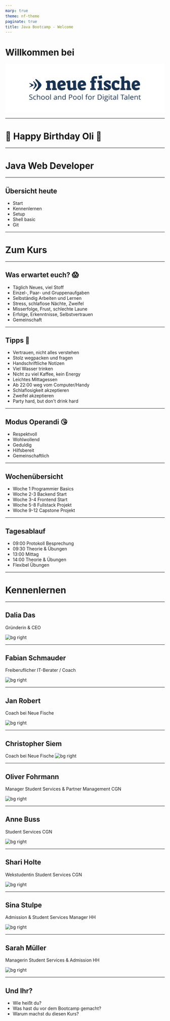 ```yaml
---
marp: true
theme: nf-theme
paginate: true
title: Java Bootcamp - Welcome
---
```


# Willkommen bei

![](img/nf-logo.png)

---

# 🎉 Happy Birthday Oli 🎉

---

# Java Web Developer

---

## Übersicht heute

-   Start
-   Kennenlernen
-   Setup
-   Shell basic
-   Git

---

# Zum Kurs

---

## Was erwartet euch? 😱

-   Täglich Neues, viel Stoff
-   Einzel-, Paar- und Gruppenaufgaben
-   Selbständig Arbeiten und Lernen
-   Stress, schlaflose Nächte, Zweifel
-   Misserfolge, Frust, schlechte Laune
-   Erfolge, Erkenntnisse, Selbstvertrauen
-   Gemeinschaft

---

## Tipps 🤫

-   Vertrauen, nicht alles verstehen
-   Stolz wegpacken und fragen
-   Handschriftliche Notizen
-   Viel Wasser trinken
-   Nicht zu viel Kaffee, kein Energy
-   Leichtes Mittagessen
-   Ab 22:00 weg vom Computer/Handy
-   Schlaflosigkeit akzeptieren
-   Zweifel akzeptieren
-   Party hard, but don't drink hard

---

## Modus Operandi 😘

-   Respektvoll
-   Wohlwollend
-   Geduldig
-   Hilfsbereit
-   Gemeinschaftlich

---

## Wochenübersicht

-   Woche 1 Programmier Basics
-   Woche 2-3 Backend Start
-   Woche 3-4 Frontend Start
-   Woche 5-8 Fullstack Projekt
-   Woche 9-12 Capstone Projekt

---

## Tagesablauf

-   09:00 Protokoll Besprechung
-   09:30 Theorie & Übungen
-   13:00 Mittag
-   14:00 Theorie & Übungen
-   Flexibel Übungen

---

# Kennenlernen

---

## Dalia Das

Gründerin & CEO

![bg right](https://ca.slack-edge.com/TTHG21AH3-UU9RYNP51-09802cc691a2-512)

---

## Fabian Schmauder

Freiberuflicher IT-Berater / Coach

![bg right](https://ca.slack-edge.com/TTHG21AH3-U010JB81H9B-217b8c4203b0-512)

---

## Jan Robert

Coach bei Neue Fische

![bg right](https://ca.slack-edge.com/TTHG21AH3-U017Z3Z7K1D-186af2d9a067-512)

---

## Christopher Siem

Coach bei Neue Fische
![bg right](https://ca.slack-edge.com/TTHG21AH3-U01CR83AB08-51a7515bb12a-512)

---

## Oliver Fohrmann

Manager Student Services & Partner Management CGN

![bg right](https://ca.slack-edge.com/TTHG21AH3-U01D4U9FGG7-fa88a7c96ee1-512)

---

## Anne Buss

Student Services CGN

![bg right](https://nf-talent-app-pubic-image-prod.s3.eu-central-1.amazonaws.com/anne/400/image.jpeg)

---

## Shari Holte

Wekstudentin Student Services CGN

![bg right](https://ca.slack-edge.com/TTHG21AH3-U01C35GU36U-ae1d2b910988-512)

---

## Sina Stulpe

Admission & Student Services Manager HH

![bg right](https://ca.slack-edge.com/TTHG21AH3-U01677P02KW-705a3d94fdbe-512)

---

## Sarah Müller

Managerin Student Services & Admission HH

![bg right](https://ca.slack-edge.com/TTHG21AH3-U016XEQMNKY-cc499a7f70f0-512)

---

## Und Ihr?

-   Wie heißt du?
-   Was hast du vor dem Bootcamp gemacht?
-   Warum machst du diesen Kurs?
